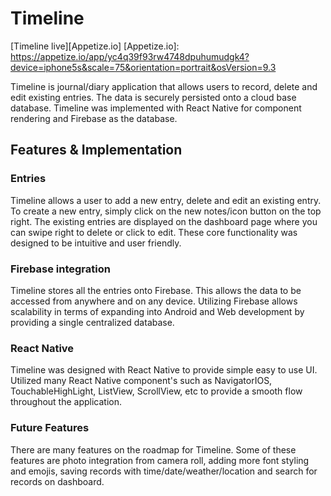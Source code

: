 # Timeline

[Timeline live][Appetize.io]
[Appetize.io]: https://appetize.io/app/yc4q39f93rw4748dpuhumudgk4?device=iphone5s&scale=75&orientation=portrait&osVersion=9.3

Timeline is journal/diary application that allows users to record, delete and edit existing entries. The data is securely persisted onto a cloud base database.  Timeline was implemented with React Native for component rendering and Firebase as the database.

## Features & Implementation

### Entries

Timeline allows a user to add a new entry, delete and edit an existing entry. To create a new entry, simply click on the new notes/icon button on the top right. The existing entries are displayed on the dashboard page where you can swipe right to delete or click to edit. These core functionality was designed to be intuitive and user friendly.

### Firebase integration

Timeline stores all the entries onto Firebase.  This allows the data to be accessed from anywhere and on any device. Utilizing Firebase allows scalability in terms of expanding into Android and Web development by providing a single centralized database.  

### React Native

Timeline was designed with React Native to provide simple easy to use UI.  Utilized many React Native component's such as NavigatorIOS, TouchableHighLight, ListView, ScrollView, etc to provide a smooth flow throughout the application.

### Future Features

There are many features on the roadmap for Timeline. Some of these features are photo integration from camera roll, adding more font styling and emojis, saving records with time/date/weather/location and search for records on dashboard.
